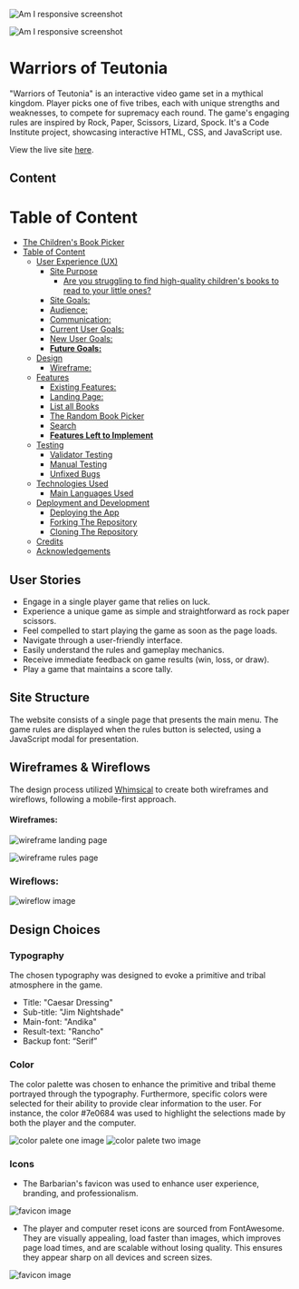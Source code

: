 ![Am I responsive screenshot ](assets\images\i_am_responsive_screenshot.webp)

![Am I responsive screenshot](assets/images/i_am_responsive_screenshot.webp)

# Warriors of Teutonia

"Warriors of Teutonia" is an interactive video game set in a mythical kingdom. Player picks  one of five tribes, each with unique strengths and weaknesses, to compete for supremacy each round. The game's engaging rules are inspired by Rock, Paper, Scissors, Lizard, Spock. It's a Code Institute project, showcasing interactive HTML, CSS, and JavaScript use.

View the live site [here](https://blignaut24.github.io/warriors_of_teutonia/).

## Content
# Table of Content

- [The Children's Book Picker](#the-childrens-book-picker)
- [Table of Content](#table-of-content)
  - [User Experience (UX)](#user-experience-ux)
    - [Site Purpose](#site-purpose)
      - [Are you struggling to find high-quality children's books to read to your little ones?](#are-you-struggling-to-find-high-quality-childrens-books-to-read-to-your-little-ones)
    - [Site Goals:](#site-goals)
    - [Audience:](#audience)
    - [Communication:](#communication)
    - [Current User Goals:](#current-user-goals)
    - [New User Goals:](#new-user-goals)
    - [**Future Goals:**](#future-goals)
  - [Design](#design)
    - [Wireframe:](#wireframe)
  - [Features](#features)
    - [Existing Features:](#existing-features)
    - [Landing Page:](#landing-page)
    - [List all Books](#list-all-books)
    - [The Random Book Picker](#the-random-book-picker)
    - [Search](#search)
    - [**Features Left to Implement**](#features-left-to-implement)
  - [Testing](#testing)
    - [Validator Testing](#validator-testing)
    - [Manual Testing](#manual-testing)
    - [Unfixed Bugs](#unfixed-bugs)
  - [Technologies Used](#technologies-used)
    - [Main Languages Used](#main-languages-used)
  - [Deployment and Development](#deployment-and-development)
    - [Deploying the App](#deploying-the-app)
    - [Forking The Repository](#forking-the-repository)
    - [Cloning The Repository](#cloning-the-repository)
  - [Credits](#credits)
  - [Acknowledgements](#acknowledgements)



## User Stories

- Engage in a single player game that relies on luck.
- Experience a unique game as simple and straightforward as rock paper scissors.
- Feel compelled to start playing the game as soon as the page loads.
- Navigate through a user-friendly interface.
- Easily understand the rules and gameplay mechanics.
- Receive immediate feedback on game results (win, loss, or draw).
- Play a game that maintains a score tally.

## Site Structure

The website consists of a single page that presents the main menu. The game rules are displayed when the rules button is selected, using a JavaScript modal for presentation.

## Wireframes & Wireflows

The design process utilized [Whimsical](https://whimsical.com/home) to create both wireframes and wireflows, following a mobile-first approach.

#### Wireframes:
![wireframe landing page ](assets\images\wireframe_landing_page.webp)

![wireframe rules page ](assets\images\wireframe_rules_page.webp)

### Wireflows:
![wireflow image](assets\images\wireflow.webp)

## Design Choices

### Typography

The chosen typography was designed to evoke a primitive and tribal atmosphere in the game.

- Title: "Caesar Dressing"
- Sub-title: "Jim Nightshade"
- Main-font: "Andika"
- Result-text: "Rancho"
- Backup font: “Serif”

### Color

The color palette was chosen to enhance the primitive and tribal theme portrayed through the typography. Furthermore, specific colors were selected for their ability to provide clear information to the user. For instance, the color #7e0684 was used to highlight the selections made by both the player and the computer.

![color palete one image](assets\images\color_palete_one.webp)
![color palete two image](assets\images\color_palete_two.webp)

### Icons

- The Barbarian's favicon was used to enhance user experience, branding, and professionalism.


![favicon image](assets\images\favicon_barbarian.webp)

- The player and computer reset icons are sourced from FontAwesome. They are visually appealing, load faster than images, which improves page load times, and are scalable without losing quality. This ensures they appear sharp on all devices and screen sizes.

![favicon image](assets\images\favicon_barbarian.webp)
